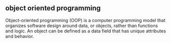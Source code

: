 ## object oriented programming 
Object-oriented programming (OOP) is a computer programming model that organizes software design around data, or objects, rather than functions and logic. An object can be defined as a data field that has unique attributes and behavior.

